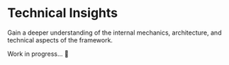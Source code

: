 # Technical Insights

Gain a deeper understanding of the internal mechanics, architecture, and technical aspects of the framework.

Work in progress... 🚧
